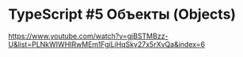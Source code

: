 <h1>TypeScript #5 Объекты (Objects)
</h1>

https://www.youtube.com/watch?v=gjBSTMBzz-U&list=PLNkWIWHIRwMEm1FgiLjHqSky27x5rXvQa&index=6
